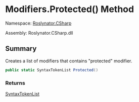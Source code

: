 # Modifiers\.Protected\(\) Method

Namespace: [Roslynator.CSharp](../../README.md)

Assembly: Roslynator\.CSharp\.dll

## Summary

Creates a list of modifiers that contains "protected" modifier\.

```csharp
public static SyntaxTokenList Protected()
```

### Returns

[SyntaxTokenList](https://docs.microsoft.com/en-us/dotnet/api/microsoft.codeanalysis.syntaxtokenlist)

